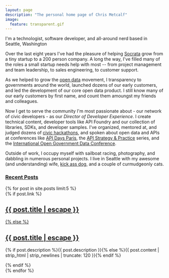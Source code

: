```yaml
---
layout: page
description: "The personal home page of Chris Metcalf"
image:
  feature: transparent.gif
---
```


<p class="topline">I'm a technologist, software developer, and all-around nerd based in Seattle, Washington</p>

Over the last eight years I've had the pleasure of helping [Socrata](http://www.socrata.com) grow from a tiny startup to a 200 person company. A long the way, I've filled many of the roles a small startup needs help with most -- from project management and team leadership, to sales engineering, to customer support.

As we helped to grow the [open data](https://en.wikipedia.org/wiki/Open_data) movement, I transparency to governments around the world, launched dozens of our early customers, and led the development of our core open data product. I still know many of our early customers by first name, and count them amoungst my friends and colleagues.

Now I get to serve the community I'm most passionate about - our network of civic developers - as our _Director of Developer Experience_. I create technical content, developer tools like API Foundry and our collection of libraries, SDKs, and developer samples. I've organized, mentored at, and judged dozens of [civic hackathons](https://en.wikipedia.org/wiki/Hackathon#For_a_cause_or_purpose), and spoken about open data and APIs at conferences like [API Days Paris](http://www.apidays.io/), the [API Strategy & Practice](http://apistrat.com/) series, and the [International Open Government Data Conference](http://blogs.worldbank.org/opendata/join-the-international-open-government-data-conference-live-this-week-iogdc).

Outside of work, I occupy myself with sailboat racing, photography, and dabbling in numerous personal projects. I live in Seattle with my awesome (and understanding) wife, [kick ass dog](http://facebook.com/maggiedawg), and a couple of curmudgeonly cats.

<h3><a href="/posts/">Recent Posts</a></h3>
<div class="index">
{% for post in site.posts limit:5 %}    
  <article>
    {% if post.link %}
      <h2 class="link-post"><a href="{{ post.url }}" title="{{ post.title | escape }}">{{ post.title | escape }}</a> <a href="{{ post.link }}" target="_blank" title="{{ post.title | escape }}"><i class="icon-link"></i></h2>
    {% else %}
      <h2><a href="{{ post.url }}" title="{{ post.title | escape }}">{{ post.title | escape }}</a></h2>
      <p>{% if post.description %}{{ post.description }}{% else %}{{ post.content | strip_html | strip_newlines | truncate: 120 }}{% endif %}</p>
    {% endif %}
  </article>
{% endfor %}
</div>
